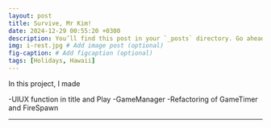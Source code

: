 ```yaml
---
layout: post
title: Survive, Mr Kim!
date: 2024-12-29 00:55:20 +0300
description: You’ll find this post in your `_posts` directory. Go ahead and edit it and re-build the site to see your changes. # Add post description (optional)
img: i-rest.jpg # Add image post (optional)
fig-caption: # Add figcaption (optional)
tags: [Holidays, Hawaii]
---
```

In this project, I made

-UIUX function in title and Play 
-GameManager
-Refactoring of GameTimer and FireSpawn

---
